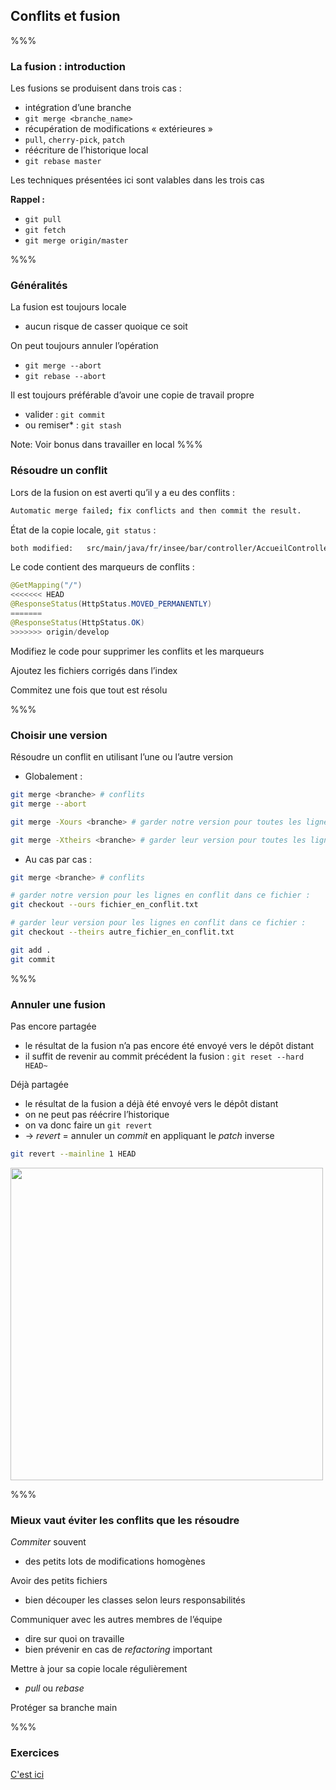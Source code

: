 <!-- .slide: data-background-image="images/logo.svg" data-background-size="600px" class="chapter" -->

## Conflits et fusion

%%%

<!-- .slide: data-background-image="images/logo.svg" data-background-size="600px" class="slide" -->

### La fusion : introduction

Les fusions se produisent dans trois cas :

- intégration d’une branche
- `git merge <branche_name>`
- récupération de modifications « extérieures »
- `pull`, `cherry-pick`, `patch`
- réécriture de l’historique local
- `git rebase master`

Les techniques présentées ici sont valables dans les trois cas

**Rappel :**

- `git pull`
- `git fetch`
- `git merge origin/master`

%%%

<!-- .slide: data-background-image="images/logo.svg" data-background-size="600px" class="slide" -->

### Généralités

La fusion est toujours locale

- aucun risque de casser quoique ce soit

On peut toujours annuler l’opération

- `git merge --abort`
- `git rebase --abort`

Il est toujours préférable d’avoir une copie de travail propre

- valider : `git commit`
- ou remiser* : `git stash`

Note:
Voir bonus dans travailler en local
%%%

<!-- .slide: data-background-image="images/logo.svg" data-background-size="600px" class="slide" -->

### Résoudre un conflit

Lors de la fusion on est averti qu’il y a eu des conflits :

```bash
Automatic merge failed; fix conflicts and then commit the result.
```

État de la copie locale, `git status` :

```bash
both modified:   src/main/java/fr/insee/bar/controller/AccueilController.java
```

Le code contient des marqueurs de conflits :

```java
@GetMapping("/")
<<<<<<< HEAD
@ResponseStatus(HttpStatus.MOVED_PERMANENTLY)
=======
@ResponseStatus(HttpStatus.OK)
>>>>>>> origin/develop
```

Modifiez le code pour supprimer les conflits et les marqueurs

Ajoutez les fichiers corrigés dans l’index

Commitez une fois que tout est résolu

%%%

<!-- .slide: data-background-image="images/logo.svg" data-background-size="600px" class="slide" -->

### Choisir une version

Résoudre un conflit en utilisant l’une ou l’autre version

- Globalement :

```bash
git merge <branche> # conflits
git merge --abort

git merge -Xours <branche> # garder notre version pour toutes les lignes en conflit

git merge -Xtheirs <branche> # garder leur version pour toutes les lignes en conflit
```

- Au cas par cas :

```bash
git merge <branche> # conflits

# garder notre version pour les lignes en conflit dans ce fichier :
git checkout --ours fichier_en_conflit.txt

# garder leur version pour les lignes en conflit dans ce fichier :
git checkout --theirs autre_fichier_en_conflit.txt

git add .
git commit
```

%%%

<!-- .slide: data-background-image="images/logo.svg" data-background-size="600px" class="slide" -->

### Annuler une fusion

Pas encore partagée

- le résultat de la fusion n’a pas encore été envoyé vers le dépôt distant
- il suffit de revenir au commit précédent la fusion : `git reset --hard HEAD~`

Déjà partagée

- le résultat de la fusion a déjà été envoyé vers le dépôt distant
- on ne peut pas réécrire l’historique
- on va donc faire un `git revert`
- &rarr; _revert_ = annuler un _commit_ en appliquant le _patch_ inverse

```bash
git revert --mainline 1 HEAD
```

<div class="center">
    <img src="images/undomerge-revert.png" class="boxed-img" width="500px" />
</div>

%%%

<!-- .slide: data-background-image="images/logo.svg" data-background-size="600px" class="slide" -->

### Mieux vaut éviter les conflits que les résoudre

_Commiter_ souvent

- des petits lots de modifications homogènes

Avoir des petits fichiers

- bien découper les classes selon leurs responsabilités

Communiquer avec les autres membres de l’équipe

- dire sur quoi on travaille
- bien prévenir en cas de _refactoring_ important

Mettre à jour sa copie locale régulièrement

- _pull_ ou _rebase_

Protéger sa branche main

%%%
<!-- .slide: data-background-image="images/logo.svg" data-background-size="600px" class="slide" -->
### Exercices

[C'est ici](exercices/exercice-conflits-git.html)
